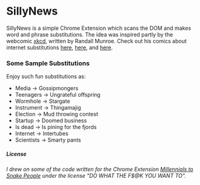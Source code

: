 # SillyNews

SillyNews is a simple Chrome Extension which scans the DOM and makes word and phrase substitutions. The idea was inspired partly by the webcomic [xkcd](http://xkcd.com/), written by Randall Munroe. Check out his comics about internet substitutions [here](http://xkcd.com/1288/), [here](https://xkcd.com/1625/), and [here](https://xkcd.com/1679/).

### Some Sample Substitutions

Enjoy such fun substitutions as:

* Media -> Gossipmongers
* Teenagers -> Ungrateful offspring
* Wormhole -> Stargate
* Instrument -> Thingamajig
* Election -> Mud throwing contest
* Startup -> Doomed business
* Is dead -> Is pining for the fjords
* Internet -> Intertubes
* Scientists -> Smarty pants

##### License
###### I drew on some of the code written for the Chrome Extension [Millennials to Snake People](https://github.com/ericwbailey/millennials-to-snake-people) under the license "DO WHAT THE F$@K YOU WANT TO".
